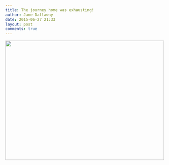 ```yaml
---
title: The journey home was exhausting!
author: Jane Dallaway
date: 2015-06-27 21:33
layout: post
comments: true
---
```


<div><a href="http://static.skitters.dallaway.com/tp_IMG_2337.JPG"><img src="http://static.skitters.dallaway.com/tp_thumb_IMG_2337.JPG" width="500" height="375"/></a></div>



  




      
